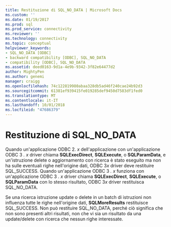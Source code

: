 ```yaml
---
title: Restituzione di SQL_NO_DATA | Microsoft Docs
ms.custom: ''
ms.date: 01/19/2017
ms.prod: sql
ms.prod_service: connectivity
ms.reviewer: ''
ms.technology: connectivity
ms.topic: conceptual
helpviewer_keywords:
- SQL_NO_DATA [ODBC]
- backward compatibility [ODBC], SQL_NO_DATA
- compatibility [ODBC], SQL_NO_DATA
ms.assetid: deed0163-9d1a-4e9b-9342-3f82e64477d2
author: MightyPen
ms.author: genemi
manager: craigg
ms.openlocfilehash: 74c122819980abaa328db5ad46f240cae24b92d3
ms.sourcegitcommit: 61381ef939415fe019285def9450d7583df1fed0
ms.translationtype: MT
ms.contentlocale: it-IT
ms.lasthandoff: 10/01/2018
ms.locfileid: "47686379"
---
```

# <a name="returning-sqlnodata"></a>Restituzione di SQL_NO_DATA
Quando un'applicazione ODBC 2. *x* dell'applicazione con un'applicazione ODBC 3 *. x* driver chiama **SQLExecDirect**, **SQLExecute**, o **SQLParamData**, e un'istruzione delete o aggiornamento con ricerca è stato eseguito ma non ha sulle eventuali righe nell'origine dati, ODBC 3*x* driver deve restituire SQL_SUCCESS. Quando un'applicazione ODBC 3 *. x* funziona con un'applicazione ODBC 3 *. x* driver chiama **SQLExecDirect**, **SQLExecute**, o  **SQLParamData** con lo stesso risultato, ODBC 3*x* driver restituisca SQL_NO_DATA.  
  
 Se una ricerca istruzione update o delete in un batch di istruzioni non influenza tutte le righe nell'origine dati, **SQLMoreResults** restituisce SQL_SUCCESS. Non può restituire SQL_NO_DATA, perché ciò significa che non sono presenti altri risultati, non che vi sia un risultato da una update/delete con ricerca che nessun righe interessate.
